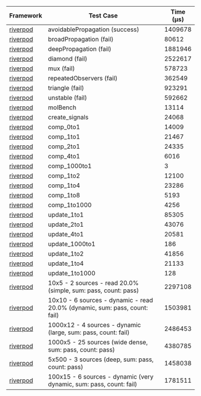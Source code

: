 | Framework | Test Case | Time (μs) |
| --- | --- | --- |
| [riverpod](https://github.com/rrousselGit/riverpod) | avoidablePropagation (success) | 1409678 |
| [riverpod](https://github.com/rrousselGit/riverpod) | broadPropagation (fail) | 80612 |
| [riverpod](https://github.com/rrousselGit/riverpod) | deepPropagation (fail) | 1881946 |
| [riverpod](https://github.com/rrousselGit/riverpod) | diamond (fail) | 2522617 |
| [riverpod](https://github.com/rrousselGit/riverpod) | mux (fail) | 578723 |
| [riverpod](https://github.com/rrousselGit/riverpod) | repeatedObservers (fail) | 362549 |
| [riverpod](https://github.com/rrousselGit/riverpod) | triangle (fail) | 923291 |
| [riverpod](https://github.com/rrousselGit/riverpod) | unstable (fail) | 592662 |
| [riverpod](https://github.com/rrousselGit/riverpod) | molBench | 13114 |
| [riverpod](https://github.com/rrousselGit/riverpod) | create_signals | 24068 |
| [riverpod](https://github.com/rrousselGit/riverpod) | comp_0to1 | 14009 |
| [riverpod](https://github.com/rrousselGit/riverpod) | comp_1to1 | 21467 |
| [riverpod](https://github.com/rrousselGit/riverpod) | comp_2to1 | 24335 |
| [riverpod](https://github.com/rrousselGit/riverpod) | comp_4to1 | 6016 |
| [riverpod](https://github.com/rrousselGit/riverpod) | comp_1000to1 | 3 |
| [riverpod](https://github.com/rrousselGit/riverpod) | comp_1to2 | 12100 |
| [riverpod](https://github.com/rrousselGit/riverpod) | comp_1to4 | 23286 |
| [riverpod](https://github.com/rrousselGit/riverpod) | comp_1to8 | 5193 |
| [riverpod](https://github.com/rrousselGit/riverpod) | comp_1to1000 | 4256 |
| [riverpod](https://github.com/rrousselGit/riverpod) | update_1to1 | 85305 |
| [riverpod](https://github.com/rrousselGit/riverpod) | update_2to1 | 43076 |
| [riverpod](https://github.com/rrousselGit/riverpod) | update_4to1 | 20581 |
| [riverpod](https://github.com/rrousselGit/riverpod) | update_1000to1 | 186 |
| [riverpod](https://github.com/rrousselGit/riverpod) | update_1to2 | 41856 |
| [riverpod](https://github.com/rrousselGit/riverpod) | update_1to4 | 21133 |
| [riverpod](https://github.com/rrousselGit/riverpod) | update_1to1000 | 128 |
| [riverpod](https://github.com/rrousselGit/riverpod) | 10x5 - 2 sources - read 20.0% (simple, sum: pass, count: pass) | 2297108 |
| [riverpod](https://github.com/rrousselGit/riverpod) | 10x10 - 6 sources - dynamic - read 20.0% (dynamic, sum: pass, count: fail) | 1503981 |
| [riverpod](https://github.com/rrousselGit/riverpod) | 1000x12 - 4 sources - dynamic (large, sum: pass, count: fail) | 2486453 |
| [riverpod](https://github.com/rrousselGit/riverpod) | 1000x5 - 25 sources (wide dense, sum: pass, count: pass) | 4380785 |
| [riverpod](https://github.com/rrousselGit/riverpod) | 5x500 - 3 sources (deep, sum: pass, count: pass) | 1458038 |
| [riverpod](https://github.com/rrousselGit/riverpod) | 100x15 - 6 sources - dynamic (very dynamic, sum: pass, count: fail) | 1781511 |
